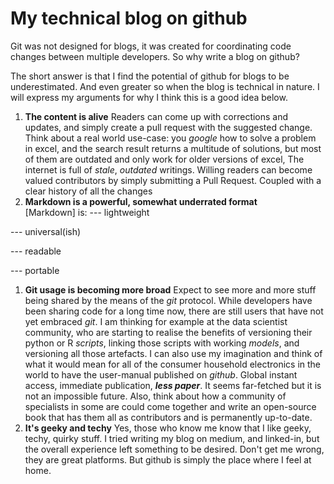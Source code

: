 # My technical blog on github

Git was not designed for blogs, it was created for coordinating code changes between multiple developers. So why write a blog on github?

The short answer is that I find the potential of github for blogs to be underestimated. And even greater so when the blog is technical in nature. 
I will express my arguments for why I think this is a good idea below.
1. **The content is alive**
Readers can come up with corrections and updates, and simply create a pull request with the suggested change. 
Think about a real world use-case: you *google* how to solve a problem in excel, and the search result returns a multitude of solutions, but most of them are outdated and only work for older versions of excel, The internet is full of *stale*, *outdated* writings. Willing readers can become valued contributors by simply submitting a Pull Request. Coupled with a clear history of all the changes
1. **Markdown is a powerful, somewhat underrated format**  
[Markdown] is:
--- lightweight

--- universal(ish)

--- readable

--- portable
1. **Git usage is becoming more broad**
Expect to see more and more stuff being shared by the means of the *git* protocol. 
While developers have been sharing code for a long time now, there are still users that have not yet embraced *git*. 
I am thinking for example at the data scientist community, who are starting to realise the benefits of versioning their python or R *scripts*, linking those scripts with working *models*, and versioning all those artefacts. 
I can also use my imagination and think of what it would mean for all of the consumer household electronics in the world to have the user-manual published on *github*. Global instant access, immediate publication, ***less paper***. It seems far-fetched but it is not an impossible future. 
Also, think about how a community of specialists in some are could come together and write an open-source book that has them all as contributors and is permanently up-to-date. 
1. **It's geeky and techy**
Yes, those who know me know that I like geeky, techy, quirky stuff. 
I tried writing my blog on medium, and linked-in, but the overall experience left something to be desired. Don't get me wrong, they are great platforms. But github is simply the place where I feel at home.

[This is where I place the links]:
[Markdown]:https://en.wikipedia.org/wiki/Markdown

